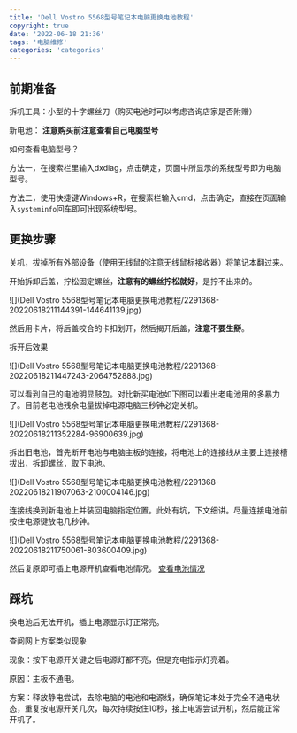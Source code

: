 ```yaml
---
title: 'Dell Vostro 5568型号笔记本电脑更换电池教程'
copyright: true
date: '2022-06-18 21:36'
tags: '电脑维修'
categories: 'categories'
---
```


## 前期准备

拆机工具：小型的十字螺丝刀（购买电池时可以考虑咨询店家是否附赠）

新电池： **注意购买前注意查看自己电脑型号**

如何查看电脑型号？

方法一，在搜索栏里输入dxdiag，点击确定，页面中所显示的系统型号即为电脑型号。

方法二，使用快捷键Windows+R，在搜索栏输入cmd，点击确定，直接在页面输入`systeminfo`回车即可出现系统型号。

## 更换步骤

关机，拔掉所有外部设备（使用无线鼠的注意无线鼠标接收器）将笔记本翻过来。

开始拆卸后盖，拧松固定螺丝，**注意有的螺丝拧松就好**，是拧不出来的。

![](Dell Vostro 5568型号笔记本电脑更换电池教程/2291368-20220618211144391-144641139.jpg)

然后用卡片，将后盖咬合的卡扣划开，然后揭开后盖，**注意不要生掰**。

拆开后效果

![](Dell Vostro 5568型号笔记本电脑更换电池教程/2291368-20220618211447243-2064752888.jpg)

可以看到自己的电池明显鼓包。对比新买电池如下图可以看出老电池用的多暴力了。目前老电池残余电量拔掉电源电脑三秒钟必定关机。

![](Dell Vostro 5568型号笔记本电脑更换电池教程/2291368-20220618211352284-96900639.jpg)

拆出旧电池，首先断开电池与电脑主板的连接，将电池上的连接线从主要上连接槽拔出，拆卸螺丝，取下电池。

![](Dell Vostro 5568型号笔记本电脑更换电池教程/2291368-20220618211907063-2100004146.jpg)

连接线换到新电池上并装回电脑指定位置。此处有坑，下文细讲。尽量连接电池前按住电源键放电几秒钟。

![](Dell Vostro 5568型号笔记本电脑更换电池教程/2291368-20220618211750061-803600409.jpg)

然后复原即可插上电源开机查看电池情况。
[查看电池情况](https://www.cnblogs.com/Code-Rain/p/15916422.html)

## 踩坑

换电池后无法开机，插上电源显示灯正常亮。

查阅网上方案类似现象

现象：按下电源开关键之后电源灯都不亮，但是充电指示灯亮着。

原因：主板不通电。

方案：释放静电尝试，去除电脑的电池和电源线，确保笔记本处于完全不通电状态，重复按电源开关几次，每次持续按住10秒，接上电源尝试开机，然后能正常开机了。
